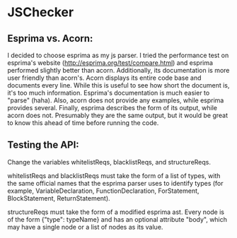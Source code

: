 JSChecker
=========

Esprima vs. Acorn:
---------
I decided to choose esprima as my js parser. I tried the performance test on esprima's website (http://esprima.org/test/compare.html) and esprima performed slightly better than acorn.
Additionally, its documentation is more user friendly than acorn's. Acorn displays its entire code base and documents every line. While this is useful to see how short the document is, it's too much information. Esprima's documentation is much easier to "parse" (haha).
Also, acorn does not provide any examples, while esprima provides several. Finally, esprima describes the form of its output, while acorn does not. Presumably they are the same output, but it would be great to know this ahead of time before running the code.

Testing the API:
---------
Change the variables whitelistReqs, blacklistReqs, and structureReqs.

whitelistReqs and blacklistReqs must take the form of a list of types, with the same official names that the esprima parser uses to identify types (for example, VariableDeclaration, FunctionDeclaration, ForStatement, BlockStatement, ReturnStatement).

structureReqs must take the form of a modified esprima ast. Every node is of the form {"type": typeName} and has an optional attribute "body", which may have a single node or a list of nodes as its value.
